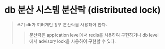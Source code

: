# db 분산 시스템 분산락 (distributed lock)

> 쓰기 db가 여러개인 경우 분산락을 사용해야 한다.
>
> > 분산락은 application level에서 redis를 사용하여 구현하거나 db level에서 advisory lock을 사용하여 구현할 수 있다.
